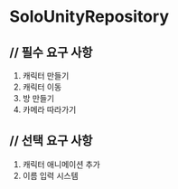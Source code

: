 # SoloUnityRepository
// 필수 요구 사항
- 
1. 캐릭터 만들기
2. 캐릭터 이동
3. 방 만들기
4. 카메라 따라가기


// 선택 요구 사항
-
1. 캐릭터 애니메이션 추가
2. 이름 입력 시스템

